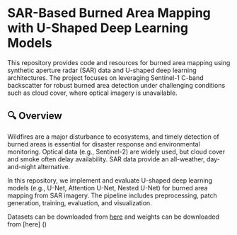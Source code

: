 # SAR-Based Burned Area Mapping with U-Shaped Deep Learning Models

This repository provides code and resources for burned area mapping using synthetic aperture radar (SAR) data and U-shaped deep learning architectures. The project focuses on leveraging Sentinel-1 C-band backscatter for robust burned area detection under challenging conditions such as cloud cover, where optical imagery is unavailable.

## 🔍 Overview

Wildfires are a major disturbance to ecosystems, and timely detection of burned areas is essential for disaster response and environmental monitoring. Optical data (e.g., Sentinel-2) are widely used, but cloud cover and smoke often delay availability. SAR data provide an all-weather, day-and-night alternative.

In this repository, we implement and evaluate U-shaped deep learning models (e.g., U-Net, Attention U-Net, Nested U-Net) for burned area mapping from SAR imagery. The pipeline includes preprocessing, patch generation, training, evaluation, and visualization.

Datasets can be downloaded from [here]([https://example.com](https://drive.google.com/file/d/1vIj3uQi48O-ItUMlJ2UYeXGN8o3U4Tpp/view?usp=sharing)) and weights can be downloaded from [here] () 

